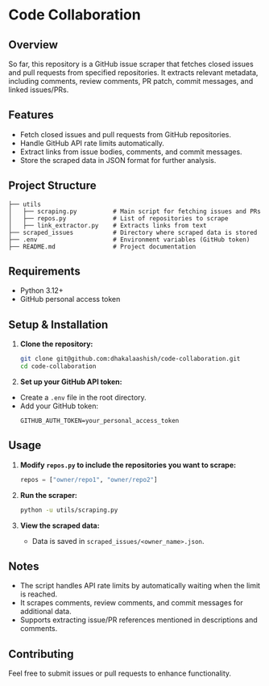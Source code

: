 # Code Collaboration

## Overview
So far, this repository is a GitHub issue scraper that fetches closed issues and pull requests from specified repositories. It extracts relevant metadata, including comments, review comments, PR patch, commit messages, and linked issues/PRs.

## Features
- Fetch closed issues and pull requests from GitHub repositories.
- Handle GitHub API rate limits automatically.
- Extract links from issue bodies, comments, and commit messages.
- Store the scraped data in JSON format for further analysis.

## Project Structure
```
├── utils
│   ├── scraping.py          # Main script for fetching issues and PRs
│   ├── repos.py             # List of repositories to scrape
│   ├── link_extractor.py    # Extracts links from text
├── scraped_issues           # Directory where scraped data is stored
├── .env                     # Environment variables (GitHub token)
├── README.md                # Project documentation
```

## Requirements
- Python 3.12+
- GitHub personal access token

## Setup & Installation

1. **Clone the repository:**
   ```sh
   git clone git@github.com:dhakalaashish/code-collaboration.git
   cd code-collaboration
   ```

2.  **Set up your GitHub API token:**
   - Create a `.env` file in the root directory.
   - Add your GitHub token:
     ```
     GITHUB_AUTH_TOKEN=your_personal_access_token
     ```

## Usage

1. **Modify `repos.py` to include the repositories you want to scrape:**
   ```python
   repos = ["owner/repo1", "owner/repo2"]
   ```

2. **Run the scraper:**
   ```sh
   python -u utils/scraping.py
   ```

3. **View the scraped data:**
   - Data is saved in `scraped_issues/<owner_name>.json`.

## Notes
- The script handles API rate limits by automatically waiting when the limit is reached.
- It scrapes comments, review comments, and commit messages for additional data.
- Supports extracting issue/PR references mentioned in descriptions and comments.

## Contributing
Feel free to submit issues or pull requests to enhance functionality.


